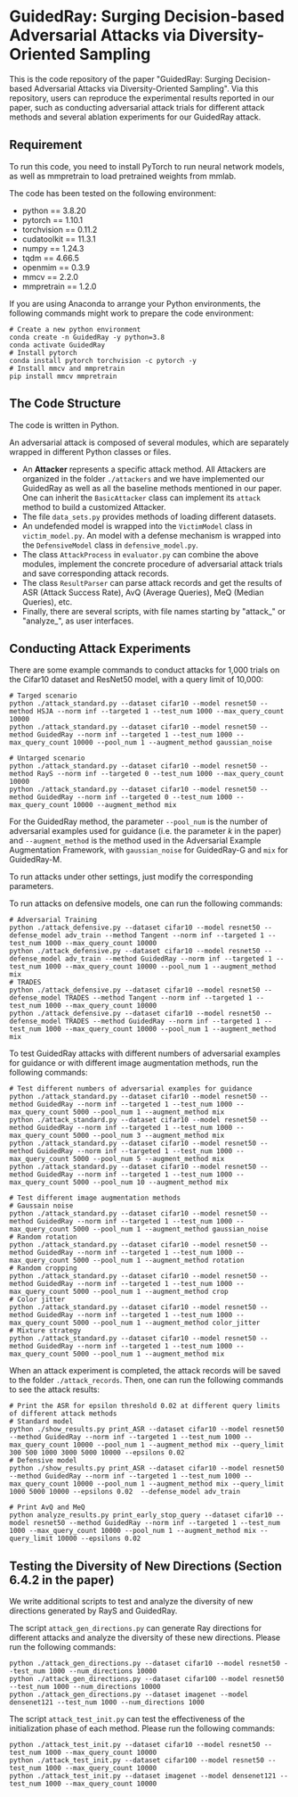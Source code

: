 # GuidedRay: Surging Decision-based Adversarial Attacks via Diversity-Oriented Sampling

This is the code repository of the paper "GuidedRay: Surging Decision-based Adversarial Attacks via Diversity-Oriented Sampling". Via this repository, users can reproduce the experimental results reported in our paper, such as conducting adversarial attack trials for different attack methods and several ablation experiments for our GuidedRay attack.

## Requirement

To run this code, you need to install PyTorch to run neural network models, as well as mmpretrain to load pretrained weights from mmlab.

The code has been tested on the following environment:

* python == 3.8.20
* pytorch == 1.10.1
* torchvision == 0.11.2
* cudatoolkit == 11.3.1
* numpy == 1.24.3
* tqdm == 4.66.5
* openmim == 0.3.9
* mmcv == 2.2.0
* mmpretrain == 1.2.0

If you are using Anaconda to arrange your Python environments, the following commands might work to prepare the code environment:

```shell
# Create a new python environment
conda create -n GuidedRay -y python=3.8
conda activate GuidedRay
# Install pytorch
conda install pytorch torchvision -c pytorch -y
# Install mmcv and mmpretrain
pip install mmcv mmpretrain
```

## The Code Structure

The code is written in Python.

An adversarial attack is composed of several modules, which are separately wrapped in different Python classes or files.

* An **Attacker** represents a specific attack method. All Attackers are organized in the folder `./attackers` and we have implemented our GuidedRay as well as all the baseline methods mentioned in our paper. One can inherit the `BasicAttacker` class can implement its `attack` method to build a customized Attacker.
* The file `data_sets.py` provides methods of loading different datasets.
* An undefended model is wrapped into the `VictimModel` class in `victim_model.py`. An model with a defense mechanism is wrapped into the `DefensiveModel` class in `defensive_model.py`.
* The class `AttackProcess` in `evaluator.py` can combine the above modules, implement the concrete procedure of adversarial attack trials and save corresponding attack records.
* The class `ResultParser` can parse attack records and get the results of ASR (Attack Success Rate), AvQ (Average Queries), MeQ (Median Queries), etc.
* Finally, there are several scripts, with file names starting by "attack\_" or "analyze\_", as user interfaces.

## Conducting Attack Experiments

There are some example commands to conduct attacks for 1,000 trials on the Cifar10 dataset and ResNet50 model, with a query limit of 10,000:

```shell
# Targed scenario
python ./attack_standard.py --dataset cifar10 --model resnet50 --method HSJA --norm inf --targeted 1 --test_num 1000 --max_query_count 10000
python ./attack_standard.py --dataset cifar10 --model resnet50 --method GuidedRay --norm inf --targeted 1 --test_num 1000 --max_query_count 10000 --pool_num 1 --augment_method gaussian_noise

# Untarged scenario
python ./attack_standard.py --dataset cifar10 --model resnet50 --method RayS --norm inf --targeted 0 --test_num 1000 --max_query_count 10000
python ./attack_standard.py --dataset cifar10 --model resnet50 --method GuidedRay --norm inf --targeted 0 --test_num 1000 --max_query_count 10000 --augment_method mix
```

For the GuidedRay method, the parameter `--pool_num` is the number of adversarial examples used for guidance (i.e. the parameter $k$ in the paper) and `--augment_method` is the method used in the Adversarial Example Augmentation Framework, with `gaussian_noise` for GuidedRay-G and `mix` for GuidedRay-M.

To run attacks under other settings, just modify the corresponding parameters.

To run attacks on defensive models, one can run the following commands:

```shell
# Adversarial Training
python ./attack_defensive.py --dataset cifar10 --model resnet50 --defense_model adv_train --method Tangent --norm inf --targeted 1 --test_num 1000 --max_query_count 10000
python ./attack_defensive.py --dataset cifar10 --model resnet50 --defense_model adv_train --method GuidedRay --norm inf --targeted 1 --test_num 1000 --max_query_count 10000 --pool_num 1 --augment_method mix
# TRADES
python ./attack_defensive.py --dataset cifar10 --model resnet50 --defense_model TRADES --method Tangent --norm inf --targeted 1 --test_num 1000 --max_query_count 10000
python ./attack_defensive.py --dataset cifar10 --model resnet50 --defense_model TRADES --method GuidedRay --norm inf --targeted 1 --test_num 1000 --max_query_count 10000 --pool_num 1 --augment_method mix
```

To test GuidedRay attacks with different numbers of adversarial examples for guidance or with different image augmentation methods, run the following commands:

```shell
# Test different numbers of adversarial examples for guidance
python ./attack_standard.py --dataset cifar10 --model resnet50 --method GuidedRay --norm inf --targeted 1 --test_num 1000 --max_query_count 5000 --pool_num 1 --augment_method mix
python ./attack_standard.py --dataset cifar10 --model resnet50 --method GuidedRay --norm inf --targeted 1 --test_num 1000 --max_query_count 5000 --pool_num 3 --augment_method mix
python ./attack_standard.py --dataset cifar10 --model resnet50 --method GuidedRay --norm inf --targeted 1 --test_num 1000 --max_query_count 5000 --pool_num 5 --augment_method mix
python ./attack_standard.py --dataset cifar10 --model resnet50 --method GuidedRay --norm inf --targeted 1 --test_num 1000 --max_query_count 5000 --pool_num 10 --augment_method mix

# Test different image augmentation methods
# Gaussain noise
python ./attack_standard.py --dataset cifar10 --model resnet50 --method GuidedRay --norm inf --targeted 1 --test_num 1000 --max_query_count 5000 --pool_num 1 --augment_method gaussian_noise
# Random rotation
python ./attack_standard.py --dataset cifar10 --model resnet50 --method GuidedRay --norm inf --targeted 1 --test_num 1000 --max_query_count 5000 --pool_num 1 --augment_method rotation
# Random cropping
python ./attack_standard.py --dataset cifar10 --model resnet50 --method GuidedRay --norm inf --targeted 1 --test_num 1000 --max_query_count 5000 --pool_num 1 --augment_method crop
# Color jitter
python ./attack_standard.py --dataset cifar10 --model resnet50 --method GuidedRay --norm inf --targeted 1 --test_num 1000 --max_query_count 5000 --pool_num 1 --augment_method color_jitter
# Mixture strategy
python ./attack_standard.py --dataset cifar10 --model resnet50 --method GuidedRay --norm inf --targeted 1 --test_num 1000 --max_query_count 5000 --pool_num 1 --augment_method mix
```

When an attack experiment is completed, the attack records will be saved to the folder `./attack_records`. Then, one can run the following commands to see the attack results:

```shell
# Print the ASR for epsilon threshold 0.02 at different query limits of different attack methods
# Standard model
python ./show_results.py print_ASR --dataset cifar10 --model resnet50 --method GuidedRay --norm inf --targeted 1 --test_num 1000 --max_query_count 10000 --pool_num 1 --augment_method mix --query_limit 300 500 1000 3000 5000 10000 --epsilons 0.02
# Defensive model
python ./show_results.py print_ASR --dataset cifar10 --model resnet50 --method GuidedRay --norm inf --targeted 1 --test_num 1000 --max_query_count 10000 --pool_num 1 --augment_method mix --query_limit 1000 5000 10000 --epsilons 0.02  --defense_model adv_train

# Print AvQ and MeQ
python analyze_results.py print_early_stop_query --dataset cifar10 --model resnet50 --method GuidedRay --norm inf --targeted 1 --test_num 1000 --max_query_count 10000 --pool_num 1 --augment_method mix --query_limit 10000 --epsilons 0.02
```

## Testing the Diversity of New Directions (Section 6.4.2 in the paper)

We write additional scripts to test and analyze the diversity of new directions generated by RayS and GuidedRay.

The script `attack_gen_directions.py` can generate Ray directions for different attacks and analyze the diversity of these new directions. Please run the following commands:

```shell
python ./attack_gen_directions.py --dataset cifar10 --model resnet50 --test_num 1000 --num_directions 10000
python ./attack_gen_directions.py --dataset cifar100 --model resnet50 --test_num 1000 --num_directions 10000
python ./attack_gen_directions.py --dataset imagenet --model densenet121 --test_num 1000 --num_directions 1000
```

The script `attack_test_init.py` can test the effectiveness of the initialization phase of each method. Please run the following commands:

```shell
python ./attack_test_init.py --dataset cifar10 --model resnet50 --test_num 1000 --max_query_count 10000
python ./attack_test_init.py --dataset cifar100 --model resnet50 --test_num 1000 --max_query_count 10000
python ./attack_test_init.py --dataset imagenet --model densenet121 --test_num 1000 --max_query_count 10000
```

